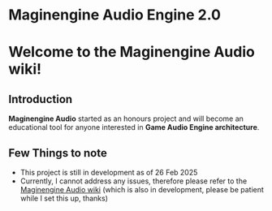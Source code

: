 # Maginengine Audio Engine 2.0

# Welcome to the Maginengine Audio wiki!

## Introduction

**Maginengine Audio** started as an honours project and will become an educational tool for anyone interested in **Game Audio Engine architecture**.

## Few Things to note

- This project is still in development as of 26 Feb 2025
- Currently, I cannot address any issues, therefore please refer to the [Maginengine Audio wiki](https://github.com/JanHuss/MaginengineAudio/wiki) (which is also in development, please be patient while I set this up, thanks)




